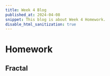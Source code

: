 ```yaml
---
title: Week 4 Blog
published_at: 2024-04-08
snippet: This blog is about Week 4 Homework.
disable_html_sanitization: true
---
```


# Homework

## Fractal

